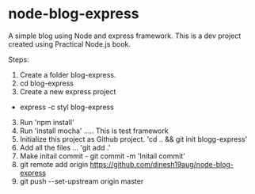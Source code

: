 # node-blog-express
A simple blog using Node and express framework. This is a dev project created using Practical Node.js book.

Steps:
1. Create a folder blog-express.
2. cd blog-express
3. Create a new express project
 - express -c styl blog-express

3. Run 'npm install'
4. Run 'install mocha' ..... This is test framework
5. Initialize this project as Github project. 'cd .. && git init blogg-express' 
6. Add all the files ... 'git add .' 
7. Make initail commit - git commit -m 'Initail commit'
8. git remote add origin https://github.com/dinesh19aug/node-blog-express
9. git push --set-upstream origin master

